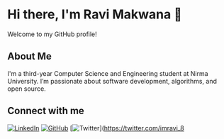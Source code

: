 # Hi there, I'm Ravi Makwana 👋

Welcome to my GitHub profile!

## About Me

I'm a third-year Computer Science and Engineering student at Nirma University. I’m passionate about software development, algorithms, and open source.

## Connect with me

[![LinkedIn](https://img.shields.io/badge/LinkedIn-%230077B5?style=flat&logo=linkedin&logoColor=white)](https://www.linkedin.com/in/ravi-makwana-865061288)
[![GitHub](https://img.shields.io/badge/GitHub-%23121011?style=flat&logo=github&logoColor=white)](https://github.com/Ravi-Makwana18)
[![Twitter](https://img.shields.io/badge/Twitter-%231DA1F2?style=flat&logo=twitter&logoColor=white)](https://twitter.com/imravi_8
